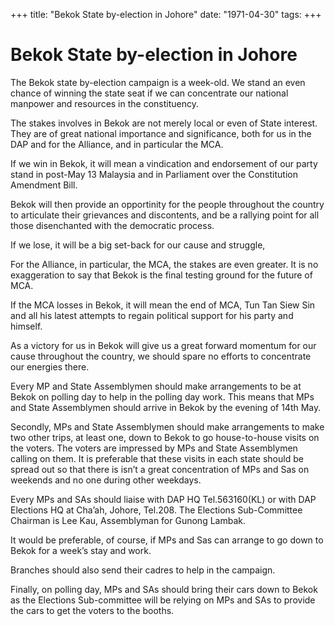 +++ 
title: "Bekok State by-election in Johore"
date: "1971-04-30"
tags:
+++

# Bekok State by-election in Johore

The Bekok state by-election campaign is a week-old. We stand an even chance of winning the state seat if we can concentrate our national manpower and resources in the constituency.

The stakes involves in Bekok are not merely local or even of State interest. They are of great national importance and significance, both for us in the DAP and for the Alliance, and in particular the MCA.

If we win in Bekok, it will mean a vindication and endorsement of our party stand in post-May 13 Malaysia and in Parliament over the Constitution Amendment Bill. </u>

Bekok will then provide an opportinity for the people throughout the country to articulate their grievances and discontents, and be a rallying point for all those disenchanted with the democratic process.

If we lose, it will be a big set-back for our cause and struggle, 

For the Alliance, in particular, the MCA, the stakes are even greater. It is no exaggeration to say that Bekok is the final testing ground for the future of MCA.

If the MCA losses in Bekok, it will mean the end of MCA, Tun Tan Siew Sin and all his latest attempts to regain political support for his party and himself.

As a victory for us in Bekok will give us a great forward momentum for our cause throughout the country, we should spare no efforts to concentrate our energies there.

Every MP and State Assemblymen should make arrangements to be at Bekok on polling day to help in the polling day work. This means that MPs and State Assemblymen should arrive in Bekok by the evening of 14th May.

Secondly, MPs and State Assemblymen should make arrangements to make two other trips, at least one, down to Bekok to go house-to-house visits on the voters. The voters are impressed by MPs and State Assemblymen calling on them. It is preferable that these visits in each state should be spread out so that there is isn’t a great concentration of MPs and Sas on weekends and no one during other weekdays.

Every MPs and SAs should liaise with DAP HQ Tel.563160(KL) or with DAP Elections HQ at Cha’ah, Johore, Tel.208. The Elections Sub-Committee Chairman is Lee Kau, Assemblyman for Gunong Lambak.

It would be preferable, of course, if MPs and Sas can arrange to go down to Bekok for a week’s stay and work.

Branches should also send their cadres to help in the campaign.

Finally, on polling day, MPs and SAs should bring their cars down to Bekok as the Elections Sub-committee will be relying on MPs and SAs to provide the cars to get the voters to the booths.
 
